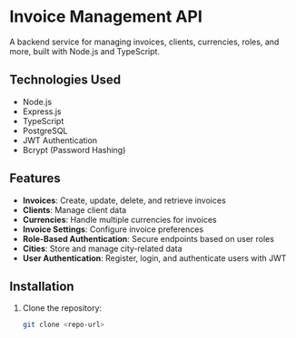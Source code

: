 # Invoice Management API

A backend service for managing invoices, clients, currencies, roles, and more, built with Node.js and TypeScript.

## Technologies Used
- Node.js
- Express.js
- TypeScript
- PostgreSQL
- JWT Authentication
- Bcrypt (Password Hashing)

## Features
- **Invoices**: Create, update, delete, and retrieve invoices
- **Clients**: Manage client data
- **Currencies**: Handle multiple currencies for invoices
- **Invoice Settings**: Configure invoice preferences
- **Role-Based Authentication**: Secure endpoints based on user roles
- **Cities**: Store and manage city-related data
- **User Authentication**: Register, login, and authenticate users with JWT

## Installation
1. Clone the repository:
   ```bash
   git clone <repo-url>
